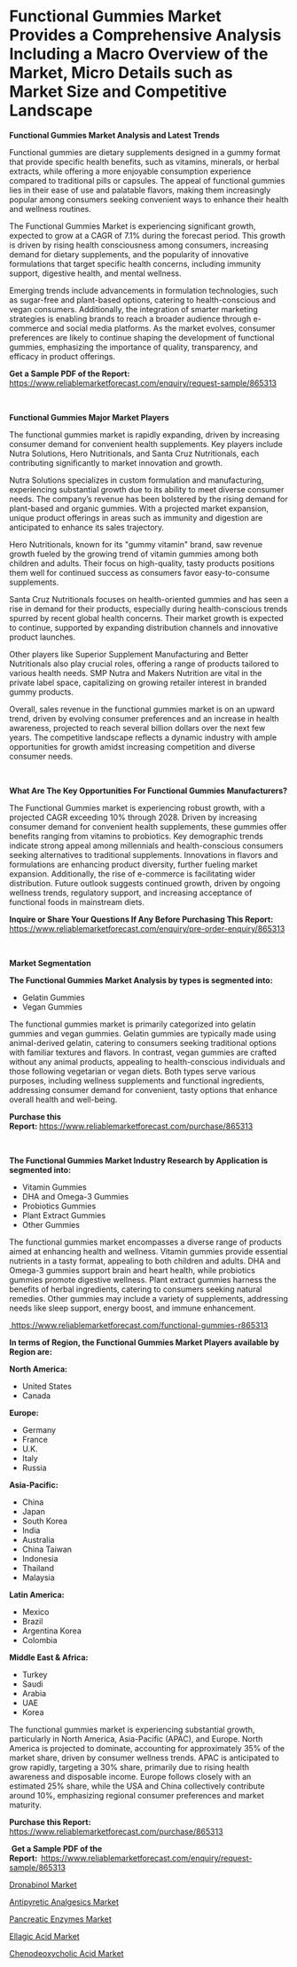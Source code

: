 <p><h1>Functional Gummies Market Provides a Comprehensive Analysis Including a Macro Overview of the Market, Micro Details such as Market Size and Competitive Landscape</h1></p><p><strong>Functional Gummies Market Analysis and Latest Trends</strong></p>
<p><p>Functional gummies are dietary supplements designed in a gummy format that provide specific health benefits, such as vitamins, minerals, or herbal extracts, while offering a more enjoyable consumption experience compared to traditional pills or capsules. The appeal of functional gummies lies in their ease of use and palatable flavors, making them increasingly popular among consumers seeking convenient ways to enhance their health and wellness routines.</p><p>The Functional Gummies Market is experiencing significant growth, expected to grow at a CAGR of 7.1% during the forecast period. This growth is driven by rising health consciousness among consumers, increasing demand for dietary supplements, and the popularity of innovative formulations that target specific health concerns, including immunity support, digestive health, and mental wellness. </p><p>Emerging trends include advancements in formulation technologies, such as sugar-free and plant-based options, catering to health-conscious and vegan consumers. Additionally, the integration of smarter marketing strategies is enabling brands to reach a broader audience through e-commerce and social media platforms. As the market evolves, consumer preferences are likely to continue shaping the development of functional gummies, emphasizing the importance of quality, transparency, and efficacy in product offerings.</p></p>
<p><strong>Get a Sample PDF of the Report:&nbsp;</strong> <a href="https://www.reliablemarketforecast.com/enquiry/request-sample/865313?utm_campaign=1906&utm_medium=2&utm_source=Github&utm_content=ia&utm_term=08032025&utm_id=functional-gummies">https://www.reliablemarketforecast.com/enquiry/request-sample/865313</a></p>
<p>&nbsp;</p>
<p><strong>Functional Gummies Major Market Players</strong></p>
<p><p>The functional gummies market is rapidly expanding, driven by increasing consumer demand for convenient health supplements. Key players include Nutra Solutions, Hero Nutritionals, and Santa Cruz Nutritionals, each contributing significantly to market innovation and growth.</p><p>Nutra Solutions specializes in custom formulation and manufacturing, experiencing substantial growth due to its ability to meet diverse consumer needs. The company’s revenue has been bolstered by the rising demand for plant-based and organic gummies. With a projected market expansion, unique product offerings in areas such as immunity and digestion are anticipated to enhance its sales trajectory.</p><p>Hero Nutritionals, known for its "gummy vitamin" brand, saw revenue growth fueled by the growing trend of vitamin gummies among both children and adults. Their focus on high-quality, tasty products positions them well for continued success as consumers favor easy-to-consume supplements.</p><p>Santa Cruz Nutritionals focuses on health-oriented gummies and has seen a rise in demand for their products, especially during health-conscious trends spurred by recent global health concerns. Their market growth is expected to continue, supported by expanding distribution channels and innovative product launches.</p><p>Other players like Superior Supplement Manufacturing and Better Nutritionals also play crucial roles, offering a range of products tailored to various health needs. SMP Nutra and Makers Nutrition are vital in the private label space, capitalizing on growing retailer interest in branded gummy products.</p><p>Overall, sales revenue in the functional gummies market is on an upward trend, driven by evolving consumer preferences and an increase in health awareness, projected to reach several billion dollars over the next few years. The competitive landscape reflects a dynamic industry with ample opportunities for growth amidst increasing competition and diverse consumer needs.</p></p>
<p>&nbsp;</p>
<p><strong>What Are The Key Opportunities For Functional Gummies Manufacturers?</strong></p>
<p><p>The Functional Gummies market is experiencing robust growth, with a projected CAGR exceeding 10% through 2028. Driven by increasing consumer demand for convenient health supplements, these gummies offer benefits ranging from vitamins to probiotics. Key demographic trends indicate strong appeal among millennials and health-conscious consumers seeking alternatives to traditional supplements. Innovations in flavors and formulations are enhancing product diversity, further fueling market expansion. Additionally, the rise of e-commerce is facilitating wider distribution. Future outlook suggests continued growth, driven by ongoing wellness trends, regulatory support, and increasing acceptance of functional foods in mainstream diets.</p></p>
<p><strong>Inquire or Share Your Questions If Any Before Purchasing This Report:</strong> <a href="https://www.reliablemarketforecast.com/enquiry/pre-order-enquiry/865313?utm_campaign=1906&utm_medium=2&utm_source=Github&utm_content=ia&utm_term=08032025&utm_id=functional-gummies">https://www.reliablemarketforecast.com/enquiry/pre-order-enquiry/865313</a></p>
<p>&nbsp;</p>
<p><strong>Market Segmentation</strong></p>
<p><strong>The Functional Gummies Market Analysis by types is segmented into:</strong></p>
<p><ul><li>Gelatin Gummies</li><li>Vegan Gummies</li></ul></p>
<p><p>The functional gummies market is primarily categorized into gelatin gummies and vegan gummies. Gelatin gummies are typically made using animal-derived gelatin, catering to consumers seeking traditional options with familiar textures and flavors. In contrast, vegan gummies are crafted without any animal products, appealing to health-conscious individuals and those following vegetarian or vegan diets. Both types serve various purposes, including wellness supplements and functional ingredients, addressing consumer demand for convenient, tasty options that enhance overall health and well-being.</p></p>
<p><strong>Purchase this Report:&nbsp;</strong><a href="https://www.reliablemarketforecast.com/purchase/865313?utm_campaign=1906&utm_medium=2&utm_source=Github&utm_content=ia&utm_term=08032025&utm_id=functional-gummies">https://www.reliablemarketforecast.com/purchase/865313</a></p>
<p>&nbsp;</p>
<p><strong>The Functional Gummies Market Industry Research by Application is segmented into:</strong></p>
<p><ul><li>Vitamin Gummies</li><li>DHA and Omega-3 Gummies</li><li>Probiotics Gummies</li><li>Plant Extract Gummies</li><li>Other Gummies</li></ul></p>
<p><p>The functional gummies market encompasses a diverse range of products aimed at enhancing health and wellness. Vitamin gummies provide essential nutrients in a tasty format, appealing to both children and adults. DHA and Omega-3 gummies support brain and heart health, while probiotics gummies promote digestive wellness. Plant extract gummies harness the benefits of herbal ingredients, catering to consumers seeking natural remedies. Other gummies may include a variety of supplements, addressing needs like sleep support, energy boost, and immune enhancement.</p></p>
<p><a href="https://www.reliablemarketforecast.com/functional-gummies-r865313?utm_campaign=1906&utm_medium=2&utm_source=Github&utm_content=ia&utm_term=08032025&utm_id=functional-gummies">&nbsp;https://www.reliablemarketforecast.com/functional-gummies-r865313</a></p>
<p><strong>In terms of Region, the Functional Gummies Market Players available by Region are:</strong></p>
<p>
    <p> <strong> North America: </strong>
        <ul>
            <li>United States</li>
            <li>Canada</li>
        </ul>
        </p> 
    <p> <strong> Europe: </strong>
        <ul>
            <li>Germany</li>
            <li>France</li>
            <li>U.K.</li>
            <li>Italy</li>
            <li>Russia</li>
        </ul>
        </p> 
    <p> <strong> Asia-Pacific: </strong>
        <ul>
            <li>China</li>
            <li>Japan</li>
            <li>South Korea</li>
            <li>India</li>
            <li>Australia</li>
            <li>China Taiwan</li>
            <li>Indonesia</li>
            <li>Thailand</li>
            <li>Malaysia</li>
        </ul>
        </p> 
    <p> <strong> Latin America: </strong>
        <ul>
            <li>Mexico</li>
            <li>Brazil</li>
            <li>Argentina Korea</li>
            <li>Colombia</li>
        </ul>
        </p> 
    <p> <strong> Middle East & Africa: </strong>
        <ul>
            <li>Turkey</li>
            <li>Saudi</li>
            <li>Arabia</li>
            <li>UAE</li>
            <li>Korea</li>
        </ul>
    </p>
    </p>
<p><p>The functional gummies market is experiencing substantial growth, particularly in North America, Asia-Pacific (APAC), and Europe. North America is projected to dominate, accounting for approximately 35% of the market share, driven by consumer wellness trends. APAC is anticipated to grow rapidly, targeting a 30% share, primarily due to rising health awareness and disposable income. Europe follows closely with an estimated 25% share, while the USA and China collectively contribute around 10%, emphasizing regional consumer preferences and market maturity.</p></p>
<p><strong>Purchase this Report: </strong><a href="https://www.reliablemarketforecast.com/purchase/865313?utm_campaign=1906&utm_medium=2&utm_source=Github&utm_content=ia&utm_term=08032025&utm_id=functional-gummies">https://www.reliablemarketforecast.com/purchase/865313</a></p>
<p>&nbsp;<strong>Get a Sample PDF of the Report:&nbsp;&nbsp;</strong><a href="https://www.reliablemarketforecast.com/enquiry/request-sample/865313?utm_campaign=1906&utm_medium=2&utm_source=Github&utm_content=ia&utm_term=08032025&utm_id=functional-gummies">https://www.reliablemarketforecast.com/enquiry/request-sample/865313</a></p>
<p><strong></strong></p>
<p><p><a href="https://github.com/mafuzakirju/Market-Research-Report-List-1/blob/main/dronabinol-market.md?utm_campaign=1906&utm_medium=2&utm_source=Github&utm_content=ia&utm_term=08032025&utm_id=functional-gummies">Dronabinol Market</a></p><p><a href="https://github.com/omduthkevork/Market-Research-Report-List-1/blob/main/antipyretic-analgesics-market.md?utm_campaign=1906&utm_medium=2&utm_source=Github&utm_content=ia&utm_term=08032025&utm_id=functional-gummies">Antipyretic Analgesics Market</a></p><p><a href="https://github.com/mcveathuane2/Market-Research-Report-List-1/blob/main/pancreatic-enzymes-market.md?utm_campaign=1906&utm_medium=2&utm_source=Github&utm_content=ia&utm_term=08032025&utm_id=functional-gummies">Pancreatic Enzymes Market</a></p><p><a href="https://github.com/akramisabtu/Market-Research-Report-List-1/blob/main/ellagic-acid-market.md?utm_campaign=1906&utm_medium=2&utm_source=Github&utm_content=ia&utm_term=08032025&utm_id=functional-gummies">Ellagic Acid Market</a></p><p><a href="https://github.com/cherrivacius/Market-Research-Report-List-1/blob/main/chenodeoxycholic-acid-market.md?utm_campaign=1906&utm_medium=2&utm_source=Github&utm_content=ia&utm_term=08032025&utm_id=functional-gummies">Chenodeoxycholic Acid Market</a></p></p>